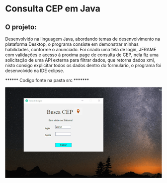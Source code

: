 # Consulta CEP em Java


## O projeto:

Desenvolvido na linguagem Java, abordando temas de desenvolvimento na plataforma Desktop, o programa consiste em demonstrar minhas habilidades, conforme o anunciado.
Foi criado uma tela de login, JFRAME com validações e acesso á proxima page de consulta de CEP, nela fiz uma solicitação de uma API externa para filtrar dados, que  retorna dados xml, nisto consigo explicitar todos os dados dentro do formulario, o programa foi desenvolvido na IDE eclipse.

****** Codigo fonte na pasta src *******





![ro](https://github.com/jeffersoncardoso100/Busca-de-CEP-em-Java/blob/master/Buscar%20CEP/Buscar%20CEP.gif)
